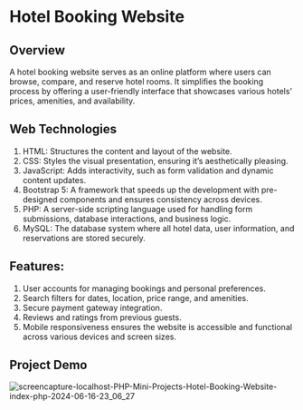 # Hotel Booking Website
 
## Overview

A hotel booking website serves as an online platform where users can browse, compare, and reserve hotel rooms. It simplifies the booking process by offering a user-friendly interface that showcases various hotels’ prices, amenities, and availability.

## Web Technologies

1. HTML: Structures the content and layout of the website.
2. CSS: Styles the visual presentation, ensuring it’s aesthetically pleasing.
3. JavaScript: Adds interactivity, such as form validation and dynamic content updates.
4. Bootstrap 5: A framework that speeds up the development with pre-designed components and ensures consistency across devices.
5. PHP: A server-side scripting language used for handling form submissions, database interactions, and business logic.
6. MySQL: The database system where all hotel data, user information, and reservations are stored securely.

## Features:

1. User accounts for managing bookings and personal preferences.
2. Search filters for dates, location, price range, and amenities.
3. Secure payment gateway integration.
4. Reviews and ratings from previous guests.
5. Mobile responsiveness ensures the website is accessible and functional across various devices and screen sizes.

## Project Demo
![screencapture-localhost-PHP-Mini-Projects-Hotel-Booking-Website-index-php-2024-06-16-23_06_27](https://github.com/Kashum920/Hotel-Booking-Website/assets/149722175/e01616bc-0814-47c8-8682-086cebd2d6a3)
